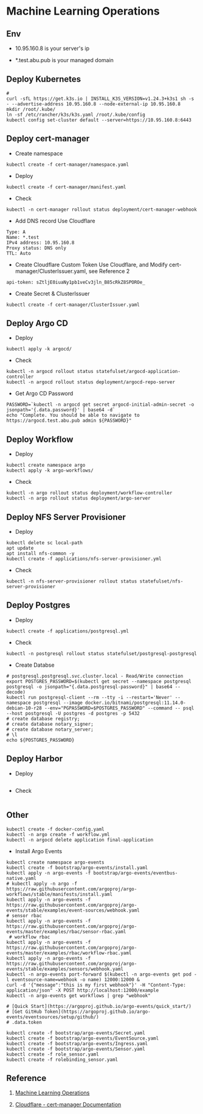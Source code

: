 # Machine Learning Operations

## Env

- 10.95.160.8 is your server's ip

- *.test.abu.pub is your managed domain

## Deploy Kubernetes

```shell
# 
curl -sfL https://get.k3s.io | INSTALL_K3S_VERSION=v1.24.3+k3s1 sh -s - --advertise-address 10.95.160.8 --node-external-ip 10.95.160.8
mkdir /root/.kube/
ln -sf /etc/rancher/k3s/k3s.yaml /root/.kube/config
kubectl config set-cluster default --server=https://10.95.160.8:6443
```

## Deploy cert-manager

- Create namespace

```shell
kubectl create -f cert-manager/namespace.yaml
```

- Deploy

```shell
kubectl create -f cert-manager/manifest.yaml
```

- Check

```shell
kubectl -n cert-manager rollout status deployment/cert-manager-webhook
```

- Add DNS record Use Cloudflare

```text
Type: A
Name: *.test
IPv4 address: 10.95.160.8
Proxy status: DNS only
TTL: Auto
```

- Create Cloudflare Custom Token Use Cloudflare, and Modify cert-manager/ClusterIssuer.yaml, see Reference 2

```text
api-token: sZtljE0iuaNy1pb1veCv3jln_B85cRkZ8SPOROe_
```

- Create Secret & ClusterIssuer

```shell
kubectl create -f cert-manager/ClusterIssuer.yaml
```

## Deploy Argo CD

- Deploy

```shell
kubectl apply -k argocd/
```

- Check

```shell
kubectl -n argocd rollout status statefulset/argocd-application-controller
kubectl -n argocd rollout status deployment/argocd-repo-server
```

- Get Argo CD Password

```shell
PASSWORD=`kubectl -n argocd get secret argocd-initial-admin-secret -o jsonpath='{.data.password}' | base64 -d`
echo "Complete. You should be able to navigate to https://argocd.test.abu.pub admin ${PASSWORD}"
```

## Deploy Workflow

- Deploy

```shell
kubectl create namespace argo
kubectl apply -k argo-workflows/
```

- Check

```shell
kubectl -n argo rollout status deployment/workflow-controller
kubectl -n argo rollout status deployment/argo-server
```

## Deploy NFS Server Provisioner

- Deploy

```shell
kubectl delete sc local-path
apt update
apt install nfs-common -y
kubectl create -f applications/nfs-server-provisioner.yml
```

- Check

```shell
kubectl -n nfs-server-provisioner rollout status statefulset/nfs-server-provisioner
```

## Deploy Postgres

- Deploy

```shell
kubectl create -f applications/postgresql.yml
```

- Check

```shell
kubectl -n postgresql rollout status statefulset/postgresql-postgresql
```

- Create Databse

```shell
# postgresql.postgresql.svc.cluster.local - Read/Write connection
export POSTGRES_PASSWORD=$(kubectl get secret --namespace postgresql postgresql -o jsonpath="{.data.postgresql-password}" | base64 --decode)
kubectl run postgresql-client --rm --tty -i --restart='Never' --namespace postgresql --image docker.io/bitnami/postgresql:11.14.0-debian-10-r28 --env="PGPASSWORD=$POSTGRES_PASSWORD" --command -- psql --host postgresql -U postgres -d postgres -p 5432
# create database registry;
# create database notary_signer;
# create database notary_server;
# \l
echo ${POSTGRES_PASSWORD}
```

## Deploy Harbor

- Deploy

```shell

```

- Check

```shell

```

## Other

```shell
kubectl create -f docker-config.yaml
kubectl -n argo create -f workflow.yml
kubectl -n argocd delete application final-application
```

- Install Argo Events

```shell
kubectl create namespace argo-events
kubectl create -f bootstrap/argo-events/install.yaml
kubectl apply -n argo-events -f bootstrap/argo-events/eventbus-native.yaml
# kubectl apply -n argo -f https://raw.githubusercontent.com/argoproj/argo-workflows/stable/manifests/install.yaml
kubectl apply -n argo-events -f https://raw.githubusercontent.com/argoproj/argo-events/stable/examples/event-sources/webhook.yaml
# sensor rbac
kubectl apply -n argo-events -f https://raw.githubusercontent.com/argoproj/argo-events/master/examples/rbac/sensor-rbac.yaml
 # workflow rbac
kubectl apply -n argo-events -f https://raw.githubusercontent.com/argoproj/argo-events/master/examples/rbac/workflow-rbac.yaml
kubectl apply -n argo-events -f https://raw.githubusercontent.com/argoproj/argo-events/stable/examples/sensors/webhook.yaml
kubectl -n argo-events port-forward $(kubectl -n argo-events get pod -l eventsource-name=webhook -o name) 12000:12000 &
curl -d '{"message":"this is my first webhook"}' -H "Content-Type: application/json" -X POST http://localhost:12000/example
kubectl -n argo-events get workflows | grep "webhook"

# [Quick Start](https://argoproj.github.io/argo-events/quick_start/)
# [Get GitHub Token](https://argoproj.github.io/argo-events/eventsources/setup/github/)
# .data.token

kubectl create -f bootstrap/argo-events/Secret.yaml
kubectl create -f bootstrap/argo-events/EventSource.yaml
kubectl create -f bootstrap/argo-events/Ingress.yaml
kubectl create -f bootstrap/argo-events/Sensor.yaml
kubectl create -f role_sensor.yaml
kubectl create -f rolebinding_sensor.yaml
```

## Reference

1. [Machine Learning Operations](https://ml-ops.org/)

2. [Cloudflare - cert-manager Documentation](https://cert-manager.io/docs/configuration/acme/dns01/cloudflare/)
